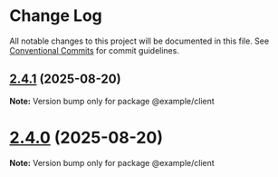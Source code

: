 # Change Log

All notable changes to this project will be documented in this file.
See [Conventional Commits](https://conventionalcommits.org) for commit guidelines.

## [2.4.1](https://github.com/gabeklein/entangled-io/compare/v2.4.0...v2.4.1) (2025-08-20)

**Note:** Version bump only for package @example/client





# [2.4.0](https://github.com/gabeklein/entangled-io/compare/v2.3.1...v2.4.0) (2025-08-20)

**Note:** Version bump only for package @example/client
